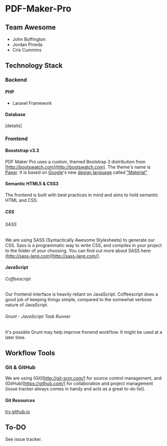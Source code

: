 PDF-Maker-Pro
====================
## Team Awesome
+ John Buffington
+ Jordan Pineda
+ Cris Cummins

## Technology Stack
### Backend
#### PHP
+ Laravel Framework

#### Database
[details]

### Frontend
#### Booststrap v3.3
PDF Maker Pro uses a custom, themed Bootstrap 3 distribution from [http://bootswatch.com](http://bootswatch.com). The theme's name is [Paper](http://bootswatch.com/paper/). It is based on [Google](http://www.google.com/design/)'s new [design language](http://en.wikipedia.org/wiki/Design_language) called ["Material"](http://www.google.com/design/spec/material-design/introduction.html)

#### Semantic HTML5 & CSS3
The frontend is built with best practices in mind and aims to hold semantic HTML and CSS.

##### CSS
###### SASS
We are using SASS (Syntactically Awesome Stylesheets) to generate our CSS. Sass is a programmatic way to write CSS, and compiles in your project to the folder of your choosing. You can find out more about SASS here: (http://sass-lang.com)[http://sass-lang.com/].

#### JavaScript
###### Coffeescript
Our frontend interface is heavily reliant on JavaScript. Coffeescript does a good job of keeping things simple, compared to the somewhat verbose nature of JavaScript.
###### Grunt - JavaScript Task Runner
It's possible Grunt may help improve fronend workflow. It might be used at a later time.

## Workflow Tools
### Git & GitHub
We are using (Git)[http://git-scm.com/] for source control management, and (GitHub)[https://github.com/] for collaboration and project management (issue tracker always comes in handy and acts as a great to-do list).
#### Git Resources
[try.github.io](http://try.github.io)

## To-DO
See issue tracker.